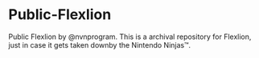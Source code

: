# Public-Flexlion
Public Flexlion by @nvnprogram. This is a archival repository for Flexlion, just in case it gets taken downby the Nintendo Ninjas™.
